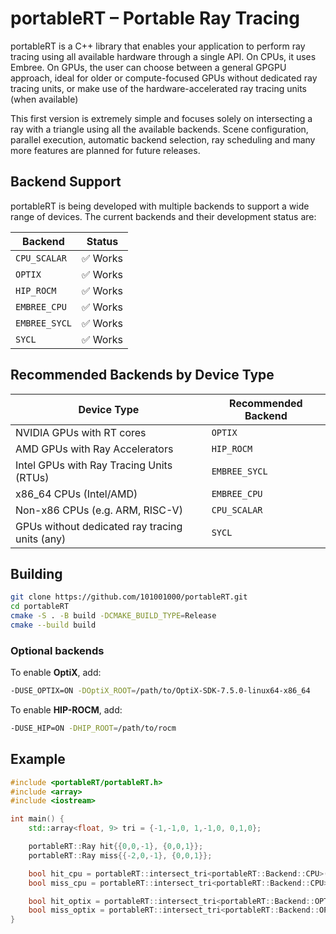 # portableRT – Portable Ray Tracing

portableRT is a C++ library that enables your application to perform ray tracing using all available hardware through a single API. On CPUs, it uses Embree. On GPUs, the user can choose between a general GPGPU approach, ideal for older or compute-focused GPUs without dedicated ray tracing units, or make use of the hardware-accelerated ray tracing units (when available)

This first version is extremely simple and focuses solely on intersecting a ray with a triangle using all the available backends. Scene configuration, parallel execution, automatic backend selection, ray scheduling and many more features are planned for future releases.


## Backend Support

portableRT is being developed with multiple backends to support a wide range of devices. The current backends and their development status are:

| Backend        | Status         |
|----------------|----------------|
| `CPU_SCALAR`   | ✅ Works        |
| `OPTIX`        | ✅ Works        |
| `HIP_ROCM`     | ✅ Works        |
| `EMBREE_CPU`   | ✅ Works        |
| `EMBREE_SYCL`  | ✅ Works        |
| `SYCL`         | ✅ Works        |

## Recommended Backends by Device Type

| Device Type                                      | Recommended Backend      |
|--------------------------------------------------|--------------------------|
| NVIDIA GPUs with RT cores                        | `OPTIX`                  |
| AMD GPUs with Ray Accelerators                   | `HIP_ROCM`               |
| Intel GPUs with Ray Tracing Units (RTUs)         | `EMBREE_SYCL`            |
| x86_64 CPUs (Intel/AMD)                          | `EMBREE_CPU`             |
| Non-x86 CPUs (e.g. ARM, RISC-V)                  | `CPU_SCALAR`             |
| GPUs without dedicated ray tracing units (any)   | `SYCL`                   |


## Building

```bash
git clone https://github.com/101001000/portableRT.git
cd portableRT
cmake -S . -B build -DCMAKE_BUILD_TYPE=Release
cmake --build build
```

### Optional backends

To enable **OptiX**, add:

```bash
-DUSE_OPTIX=ON -DOptiX_ROOT=/path/to/OptiX-SDK-7.5.0-linux64-x86_64
```

To enable **HIP-ROCM**, add:

```bash
-DUSE_HIP=ON -DHIP_ROOT=/path/to/rocm
```

## Example

```cpp
#include <portableRT/portableRT.h>
#include <array>
#include <iostream>

int main() {
    std::array<float, 9> tri = {-1,-1,0, 1,-1,0, 0,1,0};

    portableRT::Ray hit{{0,0,-1}, {0,0,1}};
    portableRT::Ray miss{{-2,0,-1}, {0,0,1}};

    bool hit_cpu = portableRT::intersect_tri<portableRT::Backend::CPU>(tri, hit);
    bool miss_cpu = portableRT::intersect_tri<portableRT::Backend::CPU>(tri, miss);

    bool hit_optix = portableRT::intersect_tri<portableRT::Backend::OPTIX>(tri, hit);
    bool miss_optix = portableRT::intersect_tri<portableRT::Backend::OPTIX>(tri, miss);
}
```
